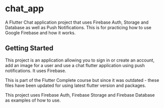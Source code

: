 # chat_app

A Flutter Chat application project that uses Firebase Auth, Storage and Database as well as Push Notifications.   This is for practicing how to use
Google Firebase and how it works.

## Getting Started

This project is an application allowing you to sign in or create an account, add an image for a user and use a chat flutter application using push notifications.   It uses Firebase.

This is part of the Flutter Complete course but since it was outdated - these files have been updated for using latest flutter version and packages.

This project uses Firebase Auth, Firebase Storage and Firebase Database as examples of how to use.   
